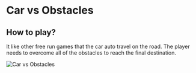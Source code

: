 # Car vs Obstacles

## How to play?
It like other free run games that the car auto travel on the road. The player
needs to overcome all of the obstacles to reach the final destination.

![Car vs Obstacles](https://media.giphy.com/media/fYTAROata6WR9v2cjw/giphy.gif)
